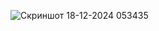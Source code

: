 
![Скриншот 18-12-2024 053435](https://github.com/user-attachments/assets/7aec0ce1-6940-438a-b677-835affc12238)
